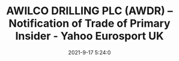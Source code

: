 ---
"title": "AWILCO DRILLING PLC (AWDR) – Notification of Trade of Primary Insider - Yahoo Eurosport UK"
"date": "2021-9-17 5:24:0"
"feed_name": "GOOGLENEWSDRILLING"
"feed_website": "https://news.google.com/search?q=drilling%2Bincident&hl=en-US&gl=US&ceid=US:en"
"feed_rss": "https://news.google.com/rss/search?q=drilling%2Bincident&hl=en-US&gl=US&ceid=US:en"
"link": "https://uk.sports.yahoo.com/news/awilco-drilling-plc-awdr-notification-052400641.html"
"file": "_posts/2021-1-1-19ba57ffcc2d9c26ee8d303c67b764fd53e2295a.md"
"accident": "0"
"drilling": "0"
"dead": "0"
"injured": "0"
---